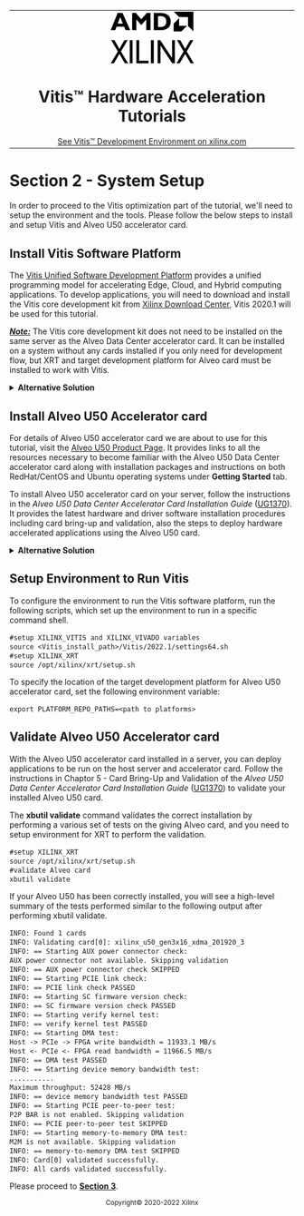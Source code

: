 <table class="sphinxhide" width="100%">
 <tr width="100%">
    <td align="center"><img src="https://raw.githubusercontent.com/Xilinx/Image-Collateral/main/xilinx-logo.png" width="30%"/><h1>Vitis™ Hardware Acceleration Tutorials</h1>
    <a href="https://www.xilinx.com/products/design-tools/vitis.html">See Vitis™ Development Environment on xilinx.com</a>
    </td>
 </tr>
</table>

# Section 2 - System Setup

In order to proceed to the Vitis optimization part of the tutorial, we'll need to setup the environment and the tools. Please follow the below steps to install and setup Vitis and Alveo U50 accelerator card.

## Install Vitis Software Platform
The [Vitis Unified Software Development Platform](https://www.xilinx.com/products/design-tools/vitis/vitis-platform.html) provides a unified programming model for accelerating Edge, Cloud, and Hybrid computing applications. To develop applications, you will need to download and install the Vitis core development kit from [Xilinx Download Center](https://www.xilinx.com/support/download/index.html/content/xilinx/en/downloadNav/vitis.html), Vitis 2020.1 will be used for this tutorial.

**<u>*Note:*</u>** The Vitis core development kit does not need to be installed on the same server as the Alveo Data Center accelerator card. It can be installed on a system without any cards installed if you only need for development flow, but XRT and target development platform for Alveo card must be installed to work with Vitis.

<details>  <summary><b> Alternative Solution </b></summary>
<p>
    Alternatively, you can also develop and deploy applications on cloud server such as <a href="https://www.nimbix.net/alveo/">Nimbix</a> , it comes with everything you need to develop your hardware acceleration code and deploy applications to be run on the host server and installed accelerator cards.
    </p>
<p>
    Please choose from <b>Alveo ▸ U50 ▸ Xilinx Vitis Unified Software Platform 2020.1</b> to start a compute desktop at Nimbix. And before launch a Desktop with FPGA, make sure you choose Xilinx U50 at the pull down window of machine type.
    </p>
<p>
    For this tutorial, you need to set below environment variable to your Terminal of Nimbix Desktop before start to launch Vitis or run Makefile command we provided with source code.
    </p>
<pre><code> export PATH=/opt/xilinx/Vivado/2022.1/tps/lnx64/gcc-6.2.0/bin:$PATH </code></pre>
</details>


## Install Alveo U50 Accelerator card
For details of Alveo U50 accelerator card we are about to use for this tutorial, visit the [Alveo U50 Product Page](https://www.xilinx.com/products/boards-and-kits/alveo/u50.html). It provides links to all the resources necessary to become familiar with the Alveo U50 Data Center accelerator card along with installation packages and instructions on both RedHat/CentOS and Ubuntu operating systems under **Getting Started** tab.

To install Alveo U50 accelerator card on your server, follow the instructions in the *Alveo U50 Data Center Accelerator Card Installation Guide* ([UG1370](https://www.xilinx.com/cgi-bin/docs/bkdoc?k=accelerator-cards;v=latest;d=ug1370-u50-installation.pdf)). It provides the latest hardware and driver software installation procedures including card bring-up and validation, also the steps to deploy hardware accelerated applications using the Alveo U50 card.

<details>  <summary><b> Alternative Solution </b></summary>
<p>
    Alternatively, you can also develop and deploy applications on cloud server such as <a href="https://www.nimbix.net/alveo/">Nimbix</a> , it comes with everything you need to develop your hardware acceleration code and deploy applications to be run on the host server and installed accelerator cards.
    </p>
    <p>
        Please choose from <b>Alveo ▸ U50 ▸ Xilinx Vitis Unified Software Platform 2020.1</b> to start a compute desktop at Nimbix. And before launch a Desktop with FPGA, make sure you choose Xilinx U50 at the pull down window of machine type.
    </p>
    <p>
        For this tutorial, you need to set below environment variable to your Terminal of Nimbix Desktop before start to launch Vitis or run Makefile command we provided with source code.
    </p>
    <pre><code>export PATH=/opt/xilinx/Vivado/2022.1/tps/lnx64/gcc-6.2.0/bin:$PATH  </code></pre>
</details>


## Setup Environment to Run Vitis
To configure the environment to run the Vitis software platform, run the following scripts, which set up the environment to run in a specific command shell.
~~~
#setup XILINX_VITIS and XILINX_VIVADO variables
source <Vitis_install_path>/Vitis/2022.1/settings64.sh
#setup XILINX_XRT
source /opt/xilinx/xrt/setup.sh
~~~

To specify the location of the target development platform for Alveo U50 accelerator card, set the following environment variable:
~~~
export PLATFORM_REPO_PATHS=<path to platforms>
~~~

## Validate Alveo U50 Accelerator card
With the Alveo U50 accelerator card installed in a server, you can deploy applications to be run on the host server and accelerator card. Follow the instructions in Chaptor 5 -  Card Bring-Up and Validation of the *Alveo U50 Data Center Accelerator Card Installation Guide* ([UG1370](https://www.xilinx.com/cgi-bin/docs/bkdoc?k=accelerator-cards;v=latest;d=ug1370-u50-installation.pdf)) to validate your installed Alveo U50 card.

The **xbutil validate** command validates the correct installation by performing a various set of tests on the giving Alveo card, and you need to setup environment for XRT to perform the validation.
~~~
#setup XILINX_XRT
source /opt/xilinx/xrt/setup.sh
#validate Alveo card
xbutil validate
~~~

If your Alveo U50 has been correctly installed, you will see a high-level summary of the tests performed similar to the following output after performing xbutil validate.

~~~
INFO: Found 1 cards
INFO: Validating card[0]: xilinx_u50_gen3x16_xdma_201920_3
INFO: == Starting AUX power connector check:
AUX power connector not available. Skipping validation
INFO: == AUX power connector check SKIPPED
INFO: == Starting PCIE link check:
INFO: == PCIE link check PASSED
INFO: == Starting SC firmware version check:
INFO: == SC firmware version check PASSED
INFO: == Starting verify kernel test:
INFO: == verify kernel test PASSED
INFO: == Starting DMA test:
Host -> PCIe -> FPGA write bandwidth = 11933.1 MB/s
Host <- PCIe <- FPGA read bandwidth = 11966.5 MB/s
INFO: == DMA test PASSED
INFO: == Starting device memory bandwidth test:
...........
Maximum throughput: 52428 MB/s
INFO: == device memory bandwidth test PASSED
INFO: == Starting PCIE peer-to-peer test:
P2P BAR is not enabled. Skipping validation
INFO: == PCIE peer-to-peer test SKIPPED
INFO: == Starting memory-to-memory DMA test:
M2M is not available. Skipping validation
INFO: == memory-to-memory DMA test SKIPPED
INFO: Card[0] validated successfully.
INFO: All cards validated successfully.
~~~



Please proceed to [**Section 3**](../03-Algorithm_Acceleration/README.md).

<p align="center"><sup>Copyright&copy; 2020-2022 Xilinx</sup></p>

